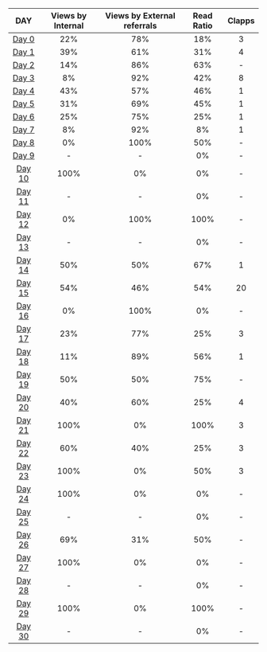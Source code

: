 ﻿|DAY|Views by Internal|Views by External referrals|Read Ratio|Clapps|
| :-: | :-: | :-: | :-: | :-: |
|[Day 0](https://medium.com/@murshedsk135/joining-my-quantum30-journey-a-voyage-into-the-quantum-world-️-7ef5ba1dca78 "Joining My #Quantum30 Journey 🚀: A Voyage into the Quantum CryptographyWorld⚛️")|22%|78%|18%|3|
|[Day 1](https://medium.com/@murshedsk135/introduction-to-cryptography-safeguarding-secrets-in-the-digital-world-e9698bd5aa74 "Introduction to Cryptography: Safeguarding Secrets in the Digital World")|39%|61%|31%|4|
|[Day 2](https://medium.com/@murshedsk135/modular-arithmetic-the-key-to-unbreakable-secrets-in-cipher-b4295cd6e846 "Modular Arithmetic: The Key to Unbreakable Secrets in Cipher")|14%|86%|63%|-|
|[Day 3](https://medium.com/@murshedsk135/guarding-secrets-understanding-stream-ciphers-random-numbers-and-the-one-time-pad-ab0a6cb9d0d2 "Guarding Secrets: Understanding Stream Ciphers, Random Numbers, and the One-Time Pad")|8%|92%|42%|8|
|[Day 4](https://medium.com/@murshedsk135/cryptographic-evolution-from-feistel-cipher-to-triple-des-and-beyond-3aa0f8e08541 "Cryptographic Evolution: From Feistel Cipher to Triple DES and Beyond")|43%|57%|46%|1|
|[Day 5](https://medium.com/@murshedsk135/introduction-to-galois-fields-exploring-aes-fields-and-finite-field-arithmetic-10c5f5c30b76 "Introduction to Galois Fields: Exploring AES Fields and Finite Field Arithmetic")|31%|69%|45%|1|
|[Day 6](https://medium.com/@murshedsk135/the-lock-and-key-of-the-digital-realm-understanding-aes-encryption-82052cdcb08  "The Lock and Key of the Digital Realm: Understanding AES Encryption")|25%|75%|25%|1|
|[Day 7](https://medium.com/@murshedsk135/week-1-reflections-a-journey-into-the-fascinating-world-of-cryptography-d2e09dca5c91 "Week 1 Reflections: A Journey into the Fascinating World of Cryptography")|8%|92%|8%|1|
|[Day 8](https://medium.com/@murshedsk135/exploring-number-theory-euclidean-algorithm-eulers-phi-function-and-euler-s-theorem-ee685a97e4d4 "Exploring Number Theory: Euclidean Algorithm, Euler’s Phi Function, and Euler’s Theorem")|0%|100%|50%|-|
|[Day 9](https://medium.com/@murshedsk135/rsa-cryptosystem-and-efficient-exponentiation-safeguarding-digital-communication-bb5fcda7e215 "RSA Cryptosystem and Efficient Exponentiation: Safeguarding Digital Communication")|-|-|0%|-|
|[Day 10](https://medium.com/@murshedsk135/exploring-the-diffie-hellman-key-exchange-discrete-logarithm-problem-and-the-significance-of-3fc608f370bc "Exploring the Diffie-Hellman Key Exchange, Discrete Logarithm Problem, and the Significance of Cyclic Groups in Cryptography")|100%|0%|0%|-|
|[Day 11](https://medium.com/@murshedsk135/digital-signatures-and-security-services-ensuring-trust-in-the-digital-age-6533a46dfc70 "Digital Signatures and Security Services: Ensuring Trust in the Digital Age")|-|-|0%|-|
|[Day 12](https://medium.com/@murshedsk135/hash-functions-unveiling-the-key-to-secure-digital-signatures-and-data-integrity-7b774076f480 "Hash Functions: Unveiling the Key to Secure Digital Signatures and Data Integrity")|0%|100%|100%|-|
|[Day 13](https://medium.com/@murshedsk135/man-in-the-middle-attack-certificates-pki-and-asymmetric-key-establishment-a-comprehensive-991d6fda274b "Man-in-the-Middle Attack, Certificates, PKI, and Asymmetric Key Establishment: A Comprehensive Analysis")|-|-|0%|-|
|[Day 14](https://medium.com/@murshedsk135/week-two-progress-navigating-the-depths-of-cryptography-and-entering-the-quantum-frontier-b8868b3d164e "Week Two Progress: Navigating the Depths of Cryptography and Entering the Quantum Frontier")|50%|50%|67%|1|
|[Day 15](https://medium.com/@murshedsk135/the-map-of-quantum-computing-df6abc11276c "The Map of Quantum Computing")|54%|46%|54%|20|
|[Day 16](https://medium.com/@murshedsk135/exploring-quantum-computers-from-bits-to-qubits-and-superposition-4d940e1cbe11 "Exploring Quantum Computers: From Bits to Qubits and Superposition")|0%|100%|0%|-|
|[Day 17](https://medium.com/@murshedsk135/quantum-technologys-rise-and-its-implications-for-internet-safety-4be968fc1b41 "Quantum Technology’s Rise and its Implications for Internet Safety")|23%|77%|25%|3|
|[Day 18](https://medium.com/@murshedsk135/unveiling-the-enigma-of-shors-algorithm-from-quantum-mysteries-to-efficient-factorization-4c339394685b "Unveiling the Enigma of Shor’s Algorithm: From Quantum Mysteries to Efficient Factorization")|11%|89%|56%|1|
|[Day 19](https://medium.com/@murshedsk135/grovers-algorithm-quantum-leap-in-search-efficiency-996023862769 "Grover’s Algorithm: Quantum Leap in Search Efficiency")|50%|50%|75%|-|
|[Day 20](https://medium.com/@murshedsk135/navigating-the-quantum-cryptanalysis-landscape-challenges-and-solutions-dcdfa374b278 "Navigating the Quantum Cryptanalysis Landscape")|40%|60%|25%|4|
|[Day 21](https://medium.com/@murshedsk135/week-three-progress-journeying-through-quantum-realms-db4c50ca5476 "Week Three Progress: Journeying Through Quantum Realms")|100%|0%|100%|3|
|[Day 22](https://medium.com/@murshedsk135/quantum-cryptography-safeguarding-information-with-the-power-of-quantum-mechanics-4217ec1a0e4 "Quantum Cryptography: Safeguarding Information with the Power of Quantum Mechanics")|60%|40%|25%|3|
|[Day 23](https://medium.com/@murshedsk135/quantum-key-distribution-securing-communication-in-the-quantum-era-2b8e8253fa2a "Quantum Key Distribution: Securing Communication in the Quantum Era")|100%|0%|50%|3|
|[Day 24](https://medium.com/@murshedsk135/quantum-secure-communication-unleashing-unbreakable-connections-9e260f4db9cc "Quantum Secure Communication: Unleashing Unbreakable Connections")|100%|0%|0%|-|
|[Day 25](https://medium.com/@murshedsk135/embracing-the-future-navigating-the-realm-of-post-quantum-cryptography-39056c796ccb "Embracing the Future: Navigating the Realm of Post-Quantum Cryptography")|-|-|0%|-|
|[Day 26](https://medium.com/@murshedsk135/quantum-error-correction-and-fault-tolerance-part-1-939b06065a69 "Quantum Error Correction and Fault Tolerance: Part 1")|69%|31%|50%|-|
|[Day 27](https://medium.com/@murshedsk135/quantum-error-correction-and-fault-tolerance-part-2-4f130b416f09 "Quantum Error Correction and Fault Tolerance: Part 2")|100%|0%|0%|-|
|[Day 28](https://medium.com/@murshedsk135/week-4-reflection-diving-deeper-into-quantum-cryptography-and-beyond-fd52b6b94ea3 "Week 4 Reflection: Diving Deeper into Quantum Cryptography and Beyond")|-|-|0%|-|
|[Day 29](https://medium.com/@murshedsk135/securing-the-quantum-future-exploring-eavesdropping-strategies-in-quantum-cryptography-and-b1b864ffb8fb "Securing the Quantum Future: Exploring Eavesdropping Strategies in Quantum Cryptography and Fault-Injection Attacks on Post-Quantum Cryptography")|100%|0%|100%|-|
|[Day 30](https://medium.com/@murshedsk135/securing-the-future-exploring-quantum-cryptography-in-the-quantum30-challenge-6ec97c3c3723 "Securing the Future: Exploring Quantum Cryptography in the #Quantum30 Challenge")|-|-|0%|-|

